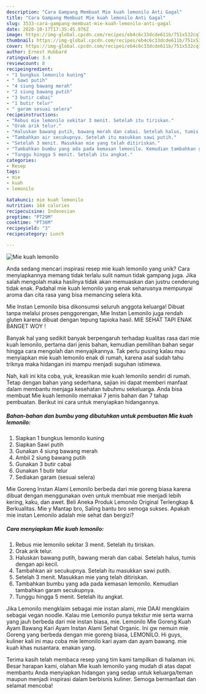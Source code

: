```yaml
---
description: "Cara Gampang Membuat Mie kuah lemonilo Anti Gagal"
title: "Cara Gampang Membuat Mie kuah lemonilo Anti Gagal"
slug: 3533-cara-gampang-membuat-mie-kuah-lemonilo-anti-gagal
date: 2020-10-17T17:35:45.976Z
image: https://img-global.cpcdn.com/recipes/eb4c6c33dcde611b/751x532cq70/mie-kuah-lemonilo-foto-resep-utama.jpg
thumbnail: https://img-global.cpcdn.com/recipes/eb4c6c33dcde611b/751x532cq70/mie-kuah-lemonilo-foto-resep-utama.jpg
cover: https://img-global.cpcdn.com/recipes/eb4c6c33dcde611b/751x532cq70/mie-kuah-lemonilo-foto-resep-utama.jpg
author: Ernest Hubbard
ratingvalue: 3.4
reviewcount: 8
recipeingredient:
- "1 bungkus lemonilo kuning"
- " Sawi putih"
- "4 siung bawang merah"
- "2 siung bawang putih"
- "3 butir cabai"
- "1 butir telur"
- " garam sesuai selera"
recipeinstructions:
- "Rebus mie lemonilo sekitar 3 menit. Setelah itu tiriskan."
- "Orak arik telur."
- "Haluskan bawang putih, bawang merah dan cabai. Setelah halus, tumis dengan api kecil."
- "Tambahkan air secukupnya. Setelah itu masukkan sawi putih."
- "Setelah 3 menit. Masukkan mie yang telah ditiriskan."
- "Tambahkan bumbu yang ada pada kemasan lemonilo. Kemudian tambahkan garam secukupnya."
- "Tunggu hingga 5 menit. Setelah itu angkat."
categories:
- Resep
tags:
- mie
- kuah
- lemonilo

katakunci: mie kuah lemonilo 
nutrition: 164 calories
recipecuisine: Indonesian
preptime: "PT29M"
cooktime: "PT36M"
recipeyield: "3"
recipecategory: Lunch

---
```



![Mie kuah lemonilo](https://img-global.cpcdn.com/recipes/eb4c6c33dcde611b/751x532cq70/mie-kuah-lemonilo-foto-resep-utama.jpg)

Anda sedang mencari inspirasi resep mie kuah lemonilo yang unik? Cara menyiapkannya memang tidak terlalu sulit namun tidak gampang juga. Jika salah mengolah maka hasilnya tidak akan memuaskan dan justru cenderung tidak enak. Padahal mie kuah lemonilo yang enak seharusnya mempunyai aroma dan cita rasa yang bisa memancing selera kita.

Mie Instan Lemonilo bisa dikonsumsi seluruh anggota keluarga! Dibuat tanpa melalui proses penggorengan, Mie Instan Lemonilo juga rendah gluten karena dibuat dengan tepung tapioka hasil. MIE SEHAT TAPI ENAK BANGET WOY !

Banyak hal yang sedikit banyak berpengaruh terhadap kualitas rasa dari mie kuah lemonilo, pertama dari jenis bahan, kemudian pemilihan bahan segar hingga cara mengolah dan menyajikannya. Tak perlu pusing kalau mau menyiapkan mie kuah lemonilo enak di rumah, karena asal sudah tahu triknya maka hidangan ini mampu menjadi suguhan istimewa.


Nah, kali ini kita coba, yuk, kreasikan mie kuah lemonilo sendiri di rumah. Tetap dengan bahan yang sederhana, sajian ini dapat memberi manfaat dalam membantu menjaga kesehatan tubuhmu sekeluarga. Anda bisa membuat Mie kuah lemonilo memakai 7 jenis bahan dan 7 tahap pembuatan. Berikut ini cara untuk menyiapkan hidangannya.

<!--inarticleads1-->

##### Bahan-bahan dan bumbu yang dibutuhkan untuk pembuatan Mie kuah lemonilo:

1. Siapkan 1 bungkus lemonilo kuning
1. Siapkan  Sawi putih
1. Gunakan 4 siung bawang merah
1. Ambil 2 siung bawang putih
1. Gunakan 3 butir cabai
1. Gunakan 1 butir telur
1. Sediakan  garam (sesuai selera)


Mie Goreng Instan Alami Lemonilo berbeda dari mie goreng biasa karena dibuat dengan menggunakan oven untuk membuat mie menjadi lebih kering, kaku, dan awet. Beli Aneka Produk Lemonilo Original Terlengkap &amp; Berkualitas. Mie y Mantap bro, Saling bantu bro semoga sukses. Apakah mie instan Lemonilo adalah mie sehat dan bergizi? 

<!--inarticleads2-->

##### Cara menyiapkan Mie kuah lemonilo:

1. Rebus mie lemonilo sekitar 3 menit. Setelah itu tiriskan.
1. Orak arik telur.
1. Haluskan bawang putih, bawang merah dan cabai. Setelah halus, tumis dengan api kecil.
1. Tambahkan air secukupnya. Setelah itu masukkan sawi putih.
1. Setelah 3 menit. Masukkan mie yang telah ditiriskan.
1. Tambahkan bumbu yang ada pada kemasan lemonilo. Kemudian tambahkan garam secukupnya.
1. Tunggu hingga 5 menit. Setelah itu angkat.


Jika Lemonilo mengklaim sebagai mie instan alami, mie DAAI mengklaim sebagai vegan noodle. Kalau mie Lemonilo punya tekstur mie serta warna yang jauh berbeda dari mie instan biasa, mie. Lemonilo Mie Goreng Kuah Ayam Bawang Kari Ayam Instan Alami Sehat Organic. Ini gw nemuin mie Goreng yang berbeda dengan mie goreng biasa, LEMONILO. Hi guys, kuliner kali ini mau coba mie lemonilo kari ayam dan ayam bawang. mie kuah khas nusantara. enakan yang. 

Terima kasih telah membaca resep yang tim kami tampilkan di halaman ini. Besar harapan kami, olahan Mie kuah lemonilo yang mudah di atas dapat membantu Anda menyiapkan hidangan yang sedap untuk keluarga/teman maupun menjadi inspirasi dalam berbisnis kuliner. Semoga bermanfaat dan selamat mencoba!
